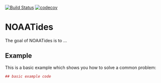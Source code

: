 <!-- README.md is generated from README.Rmd. Please edit that file -->
[![Build Status](https://travis-ci.org/warlicks/NOAATides.svg?branch=master)](https://travis-ci.org/warlicks/NOAATides) [![codecov](https://codecov.io/gh/warlicks/NOAATides/branch/master/graph/badge.svg)](https://codecov.io/gh/warlicks/NOAATides)

NOAATides
=========

The goal of NOAATides is to ...

Example
-------

This is a basic example which shows you how to solve a common problem:

``` r
## basic example code
```
